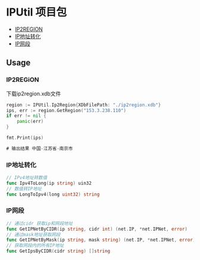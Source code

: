 # IPUtil 项目包
- [IP2REGION](#IP2REGION)
- [IP地址转化](#IP地址转化)
- [IP网段](#IP网段)



## Usage

### IP2REGiON

下载ip2region.xdb文件

```go
region := IPUtil.Ip2Region{XDbFilePath: "./ip2region.xdb"}
ips, err := region.GetRegion("153.3.238.110")
if err != nil {
    panic(err)
}

fmt.Print(ips)

# 输出结果 中国-江苏省-南京市
```

### IP地址转化

```go
// IPv4地址转数值
func Ipv4ToLong(ip string) uin32
// 数值转IP地址
func LongToIpv4(long uint32) string 
```

### IP网段

```go
// 通过cidr 获取ip和网段地址
func GetIPNetByCIDR(ip string, cidr int) (net.IP, *net.IPNet, error)
// 通过mask地址获取网段
func GetIPNetByMask(ip string, mask string) (net.IP, *net.IPNet, error) 
// 获取网段内的所有IP地址
func GetIpsByCIDR(cidr string) []string 
```
